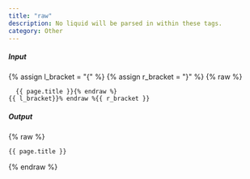 ```yaml
---
title: "raw"
description: No liquid will be parsed in within these tags.
category: Other
---
```

##### Input

{% assign l_bracket = "{" %}
{% assign r_bracket = "}" %}
{% raw %}
~~~liquid{% raw %}
  {{ page.title }}{% endraw %}
{{ l_bracket}}% endraw %{{ r_bracket }}
~~~

##### Output
{% raw %}
~~~html
{{ page.title }}
~~~
{% endraw %}
